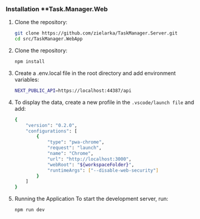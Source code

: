 ### Installation **Task.Manager.Web

1. Clone the repository:

   ```bash
   git clone https://github.com/zielarka/TaskManager.Server.git
   cd src/TaskManager.WebApp

2. Clone the repository:
    ```bash
   npm install

3. Create a .env.local file in the root directory and add environment variables:
    ```bash
    NEXT_PUBLIC_API=https://localhost:44387/api
 
4. To display the data, create a new profile in the ```.vscode/launch file``` and add:
    ```bash
    {
        "version": "0.2.0",
        "configurations": [
            {
                "type": "pwa-chrome",
                "request": "launch",
                "name": "Chrome",
                "url": "http://localhost:3000",
                "webRoot": "${workspaceFolder}",
                "runtimeArgs": ["--disable-web-security"]
            }
        ]
    }


4. Running the Application To start the development server, run:
    ```bash
    npm run dev